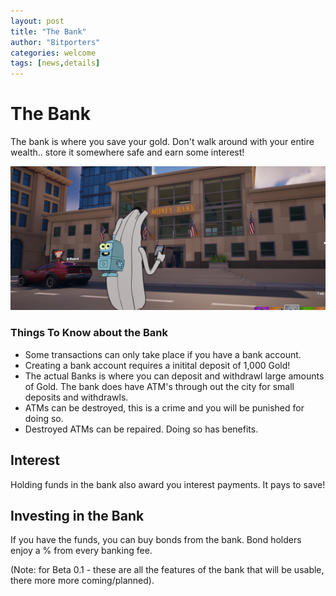 ```yaml
---
layout: post
title: "The Bank"
author: "Bitporters"
categories: welcome
tags: [news,details]
---
```


# The Bank

The bank is where you save your gold.  Don't walk around with your entire wealth.. store it somewhere safe and earn some interest!  

<img src="img/posts/fortnov_dec10th_2023_bank.png" class="img-responsive img-centered" alt="Bank, Outside">

### Things To Know about the Bank

* Some transactions can only take place if you have a bank account.
* Creating a bank account requires a initital deposit of 1,000 Gold!
* The actual Banks is where you can deposit and withdrawl large amounts of Gold.  The bank does have ATM's through out the city for small deposits and withdrawls.
* ATMs can be destroyed, this is a crime and you will be punished for doing so.
* Destroyed ATMs can be repaired.  Doing so has benefits.

## Interest

Holding funds in the bank also award you interest payments.  It pays to save!

## Investing in the Bank

If you have the funds, you can buy bonds from the bank.  Bond holders enjoy a % from every banking fee.

(Note: for Beta 0.1 - these are all the features of the bank that will be usable, there more more coming/planned).
